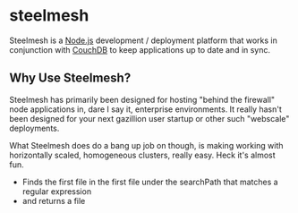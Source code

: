 # steelmesh

Steelmesh is a [Node.js](http://nodejs.org) development / deployment platform
that works in conjunction with [CouchDB](http://couchdb.apache.org) to keep
applications up to date and in sync.

## Why Use Steelmesh?

Steelmesh has primarily been designed for hosting "behind the firewall" node
applications in, dare I say it, enterprise environments.  It really hasn't been
designed for your next gazillion user startup or other such "webscale"
deployments.

What Steelmesh does do a bang up job on though, is making working with
horizontally scaled, homogeneous clusters, really easy.  Heck it's almost fun.

* Finds the first file in the first file under the searchPath that matches a regular expression
* and returns a file
